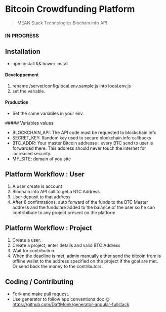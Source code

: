 Bitcoin Crowdfunding Platform
=============================

> MEAN Stack Technologies
> Blochain.info API


### IN PROGRESS


## Installation 

* npm install && bower install 

#### Developpement

1. rename /server/config/local.env.sample.js into local.env.js
2. set the variable.

#### Production
* Set the same variables in your env.

##### Variables values
* BLOCKCHAIN_API: The API code must be requested to blockchain.info
* SECRET_KEY: Random key used to secure blockchain.info callbacks
* BTC_ADDR: Your master Bitcoin addresse : every BTC send to user is forwarded there. This address should never touch the internet for increased security.
* MY_SITE: domain of you site


## Platform Workflow : User
1. A user create is account
2. Blochain.info API call to get a BTC Address
3. User deposit to that address
4. After 6 confirmations, auto forward of the funds to the BTC Master address and the funds are added to the balance of the user so he can contribibute to any project present on the platform

## Platform Workflow : Project
1. Create a user.
2. Create a project, enter details and valid BTC Address
3. Wait for contribution
4. When the deadline is met, admin manually either send the bitcoin from is offline wallet to the address specified on the project if the goal are met. Or send back the money to the contributors.


## Coding / Contributing

* Fork and make pull request.
* Use generator to follow app conventions doc @ https://github.com/DaftMonk/generator-angular-fullstack


